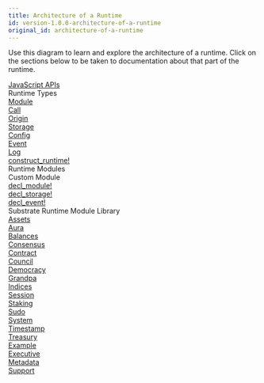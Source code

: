 ```yaml
---
title: Architecture of a Runtime
id: version-1.0.0-architecture-of-a-runtime
original_id: architecture-of-a-runtime
---
```

Use this diagram to learn and explore the architecture of a runtime. Click on the sections below to be taken to
documentation about that part of the runtime.

<div style="display:none;">Hidden</div><a href="https://polkadot.js.org/api/">
    <div class="substrate-layer substrate-javascript-apis">JavaScript APIs</div>
</a>
<div class="substrate-layer substrate-types">
    <div>Runtime Types</div><a href="#">
        <div class="substrate-type substrate-decl-module-color">Module</div>
    </a><a href="./types/call-enum/">
        <div class="substrate-type substrate-decl-module-color">Call</div>
    </a><a href="#">
        <div class="substrate-type substrate-decl-module-color">Origin</div>
    </a><a href="#">
        <div class="substrate-type substrate-decl-storage-color">Storage</div>
    </a><a href="./types/genesisconfig-struct/">
        <div class="substrate-type substrate-decl-storage-color">Config</div>
    </a><a href="./types/event-enum">
        <div class="substrate-type substrate-decl-event-color">Event</div>
    </a><a href="#">
        <div class="substrate-type substrate-custom-color">Log</div>
    </a>
</div><a href="/rustdocs/v1.0/srml_support/macro.construct_runtime.html">
    <div class="substrate-layer substrate-construct-runtime">construct_runtime!</div>
</a>
<div class="substrate-layer substrate-module">
    <div>Runtime Modules</div>
    <div class="substrate-module-section">
        <div>Custom Module</div><a href="/rustdocs/v1.0/srml_support/macro.decl_module.html">
            <div class="substrate-decl-module substrate-module-block substrate-decl-module-color">decl_module!</div>
        </a><a href="/rustdocs/v1.0/srml_support_procedural/macro.decl_storage.html">
            <div class="substrate-decl-storage substrate-module-block substrate-decl-storage-color">decl_storage!</div>
        </a><a href="/rustdocs/v1.0/srml_support/macro.decl_event.html">
            <div class="substrate-decl-event substrate-module-block substrate-decl-event-color">decl_event!</div>
        </a>
    </div>
    <div class="substrate-module-section">
        <div>Substrate Runtime Module Library</div><a href="/rustdocs/v1.0/srml_assets/index.html">
            <div class="substrate-srml-row">Assets</div>
        </a><a href="/rustdocs/v1.0/srml_aura/index.html">
            <div class="substrate-srml-row">Aura</div>
        </a><a href="/rustdocs/v1.0/srml_balances/index.html">
            <div class="substrate-srml-row">Balances</div>
        </a><a href="/rustdocs/v1.0/srml_consensus/index.html">
            <div class="substrate-srml-row">Consensus</div>
        </a><a href="/rustdocs/v1.0/srml_contract/index.html">
            <div class="substrate-srml-row">Contract</div>
        </a><a href="/rustdocs/v1.0/srml_council/index.html">
            <div class="substrate-srml-row">Council</div>
        </a><a href="/rustdocs/v1.0/srml_democracy/index.html">
            <div class="substrate-srml-row">Democracy</div>
        </a><a href="/rustdocs/v1.0/srml_grandpa/index.html">
            <div class="substrate-srml-row">Grandpa</div>
        </a><a href="/rustdocs/v1.0/srml_indices/index.html">
            <div class="substrate-srml-row">Indices</div>
        </a><a href="/rustdocs/v1.0/srml_session/index.html">
            <div class="substrate-srml-row">Session</div>
        </a><a href="/rustdocs/v1.0/srml_staking/index.html">
            <div class="substrate-srml-row">Staking</div>
        </a><a href="/rustdocs/v1.0/srml_sudo/index.html">
            <div class="substrate-srml-row">Sudo</div>
        </a><a href="/rustdocs/v1.0/srml_system/index.html">
            <div class="substrate-srml-row">System</div>
        </a><a href="/rustdocs/v1.0/srml_timestamp/index.html">
            <div class="substrate-srml-row">Timestamp</div>
        </a><a href="/rustdocs/v1.0/srml_treasury/index.html">
            <div class="substrate-srml-row">Treasury</div>
        </a><a href="#">
            <div class="substrate-srml-row substrate-srml-meta">Example</div>
        </a><a href="/rustdocs/v1.0/srml_executive/index.html">
            <div class="substrate-srml-row substrate-srml-meta">Executive</div>
        </a><a href="/rustdocs/v1.0/srml_metadata/index.html">
            <div class="substrate-srml-row substrate-srml-meta">Metadata</div>
        </a><a href="/rustdocs/v1.0/srml_support/index.html">
            <div class="substrate-srml-row substrate-srml-meta">Support</div>
        </a>
    </div>
</div>